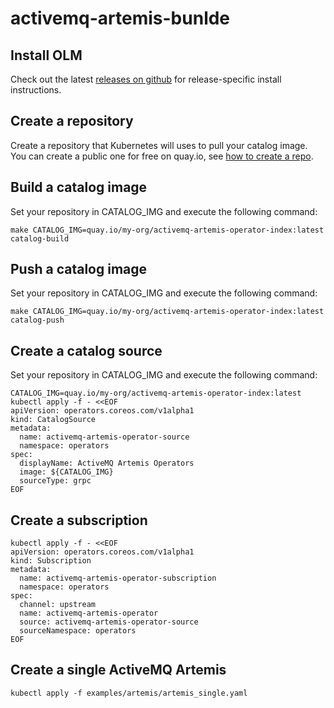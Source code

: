 # activemq-artemis-bunlde

## Install OLM
Check out the latest [releases on github](https://github.com/operator-framework/operator-lifecycle-manager/releases) for release-specific install instructions.

## Create a repository
Create a repository that Kubernetes will uses to pull your catalog image. You can create a public one for free on quay.io, see [how to create a repo](https://docs.quay.io/guides/create-repo.html).

## Build a catalog image
Set your repository in CATALOG_IMG and execute the following command:
```
make CATALOG_IMG=quay.io/my-org/activemq-artemis-operator-index:latest catalog-build
```

## Push a catalog image
Set your repository in CATALOG_IMG and execute the following command:
```
make CATALOG_IMG=quay.io/my-org/activemq-artemis-operator-index:latest catalog-push
```

## Create a catalog source
Set your repository in CATALOG_IMG and execute the following command:
```
CATALOG_IMG=quay.io/my-org/activemq-artemis-operator-index:latest
kubectl apply -f - <<EOF
apiVersion: operators.coreos.com/v1alpha1
kind: CatalogSource
metadata:
  name: activemq-artemis-operator-source
  namespace: operators
spec:
  displayName: ActiveMQ Artemis Operators
  image: ${CATALOG_IMG}
  sourceType: grpc
EOF
```

## Create a subscription
```
kubectl apply -f - <<EOF
apiVersion: operators.coreos.com/v1alpha1
kind: Subscription
metadata:
  name: activemq-artemis-operator-subscription
  namespace: operators
spec:
  channel: upstream
  name: activemq-artemis-operator
  source: activemq-artemis-operator-source
  sourceNamespace: operators
EOF
```

## Create a single ActiveMQ Artemis
```
kubectl apply -f examples/artemis/artemis_single.yaml
```
